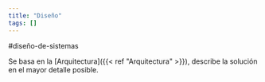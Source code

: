 ```yaml
---
title: "Diseño"
tags: []
---
```

#diseño-de-sistemas 

Se basa en la [Arquitectura]({{< ref "Arquitectura" >}}), describe la solución en el mayor detalle posible.